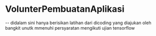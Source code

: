# VolunterPembuatanAplikasi
--
didalam sini hanya berisikan latihan dari dicoding yang diajukan oleh bangkit unutk mmenuhi persyaratan mengikuti ujian tensorflow
